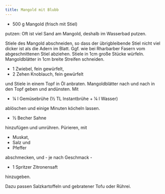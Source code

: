 ```yaml
---
title: Mangold mit Blubb
---
```

* 500 g Mangold (frisch mit Stiel)

putzen: Oft ist viel Sand am Mangold, deshalb im Wasserbad putzen.

Stiele des Mangold abschneiden, so dass der übrigbleibende Stiel nicht viel
dicker ist als die Adern im Blatt. Ggf. wie bei Rharbarber Fasern vom
abgeschnittenen Stiel abziehen. Stiele in 1cm große Stücke würfeln.
Mangoldblätter in 1cm breite Streifen schneiden.

* 1 Zwiebel, fein gewürfelt,
* 2 Zehen Knoblauch, fein gewürfelt

und Stiele in einem Topf in Öl anbraten. Mangoldblätter nach und nach in den
Topf geben und andünsten. Mit

* ¼ l Gemüsebrühe (½ TL Instantbrühe + ¼ l Wasser)

 ablöschen und einige Minuten köcheln lassen.

* ½ Becher Sahne

hinzufügen und umrühren. Pürieren, mit

* Muskat,
* Salz und
* Pfeffer

abschmecken, und - je nach Geschmack -

* 1 Spritzer Zitronensaft

hinzugeben.

Dazu passen Salzkartoffeln und gebratener Tofu oder Rührei.
